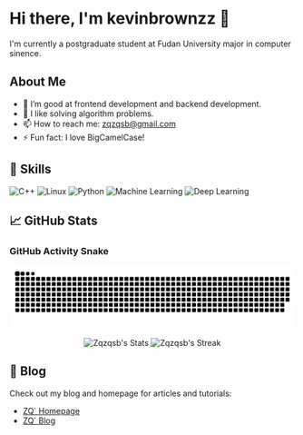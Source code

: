 # Hi there, I'm kevinbrownzz 👋

I'm currently a postgraduate student at Fudan University major in computer sinence.

## About Me

- 🌱 I’m good at frontend development and backend development.
- 💬 I like solving algorithm problems.
- 📫 How to reach me: [zqzqsb@gmail.com](mailto:zqzqsb@gmail.com)
- ⚡ Fun fact: I love BigCamelCase!

## 🚀 Skills

![C++](https://img.shields.io/badge/C++-00599C?style=for-the-badge&logo=cplusplus&logoColor=white)
![Linux](https://img.shields.io/badge/Linux-FCC624?style=for-the-badge&logo=linux&logoColor=black)
![Python](https://img.shields.io/badge/Python-3776AB?style=for-the-badge&logo=python&logoColor=white)
![Machine Learning](https://img.shields.io/badge/Machine_Learning-0078D4?style=for-the-badge&logo=machine-learning&logoColor=white)
![Deep Learning](https://img.shields.io/badge/Deep_Learning-FF6F00?style=for-the-badge&logo=deep-learning&logoColor=white)

## 📈 GitHub Stats

### GitHub Activity Snake

![GitHub Snake](https://github.com/Zqzqsb/Zqzqsb/blob/output/github-snake.svg)
<!-- ![GitHub Snake Dark](https://github.com/Zqzqsb/Zqzqsb/blob/output/github-snake-dark.svg)
![GitHub Snake Ocean](https://github.com/Zqzqsb/Zqzqsb/blob/output/ocean.gif) -->

<div class="badges-githubstats">
  <p align="center">
    <img src="https://github-readme-stats.vercel.app/api?username=Zqzqsb&theme=purple&show_icons=true&hide_border=true&count_private=true" alt="Zqzqsb's Stats" height="165">
    <img src="https://github-readme-streak-stats.herokuapp.com/?user=Zqzqsb&theme=purple&hide_border=true" alt="Zqzqsb's Streak" height="165">
  </p>
</div>

## 📝 Blog

Check out my blog and homepage for articles and tutorials:

- [ZQ` Homepage](https://homepage.zqzqsb.cn)
- [ZQ` Blog](https://blog.zqzqsb.cn)
